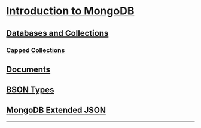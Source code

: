 # [Introduction to MongoDB](https://docs.mongodb.com/manual/introduction/)


## [Databases and Collections](https://docs.mongodb.com/manual/core/databases-and-collections/)

### [Capped Collections](https://docs.mongodb.com/manual/core/capped-collections/)


## [Documents](https://docs.mongodb.com/manual/core/document/)


## [BSON Types](https://docs.mongodb.com/manual/reference/bson-types/)


## [MongoDB Extended JSON](https://docs.mongodb.com/manual/reference/mongodb-extended-json/)





****************************************



